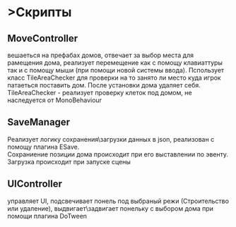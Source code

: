 <H1>>Скрипты</H1>

<H2>MoveController</H2>
вешаеться на префабах домов, отвечает за выбор места для рамещения дома, реализует перемещение как с помощу клавиаттуры так и с помощу мыши (при помощи новой системы ввода). Пспользует класс TileAreaChecker для проверки на то занято ли место куда игрок патаеться поставить дом. 
После установки дома удаляет себя.<br/>
TileAreaChecker - реализует проверку клеток под домом, не наследуется от MonoBehaviour 

<H2>SaveManager</H2>

Реализует логику сохранения\загрузки данных в json, реализован с помощу плагина ESave.<br/>
Сохраниение позиции дома происходит при его выставлении по эвенту.<br/>
Загрузка происходит при запуске сцены 

<H2>UIController</H2>

управляет UI, подсвечивает понель под выбраный режи (Строительство или удаление), выдвигает\задвигает понельку с выбором дома при помощи плагина DoTween
